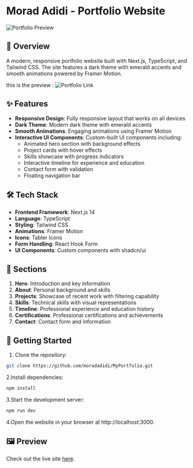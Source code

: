 # Morad Adidi - Portfolio Website

![Portfolio Preview](https://hebbkx1anhila5yf.public.blob.vercel-storage.com/image-nklfxRT7MJekSXZAsnT07LT7GG9riE.png)

## 🚀 Overview

A modern, responsive portfolio website built with Next.js, TypeScript, and Tailwind CSS. The site features a dark theme with emerald accents and smooth animations powered by Framer Motion.

this is the preview : ![Portfolio Link](https://9zck0r4xshchuv66.vercel.app/)
## ✨ Features

- **Responsive Design**: Fully responsive layout that works on all devices
- **Dark Theme**: Modern dark theme with emerald accents
- **Smooth Animations**: Engaging animations using Framer Motion
- **Interactive UI Components**: Custom-built UI components including:
  - Animated hero section with background effects
  - Project cards with hover effects
  - Skills showcase with progress indicators
  - Interactive timeline for experience and education
  - Contact form with validation
  - Floating navigation bar

## 🛠 Tech Stack

- **Frontend Framework**: Next.js 14
- **Language**: TypeScript
- **Styling**: Tailwind CSS
- **Animations**: Framer Motion
- **Icons**: Tabler Icons
- **Form Handling**: React Hook Form
- **UI Components**: Custom components with shadcn/ui

## 📱 Sections

1. **Hero**: Introduction and key information
2. **About**: Personal background and skills
3. **Projects**: Showcase of recent work with filtering capability
4. **Skills**: Technical skills with visual representations
5. **Timeline**: Professional experience and education history
6. **Certifications**: Professional certifications and achievements
7. **Contact**: Contact form and information

## 🚀 Getting Started

1. Clone the repository:
```bash
git clone https://github.com/moradadidi/MyPortfolio.git
```
2.Install dependencies:
```bash
npm install
```
3.Start the development server:
```bash
npm run dev
```
4.Open the website in your browser at http://localhost:3000.

## 🖼️ Preview  

Check out the live site [here](https://9zck0r4xshchuv66.vercel.app/).  

